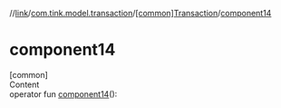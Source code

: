 //[link](../../index.md)/[com.tink.model.transaction](../index.md)/[[common]Transaction](index.md)/[component14](component14.md)



# component14  
[common]  
Content  
operator fun [component14](component14.md)(): <ERROR CLASS>  



